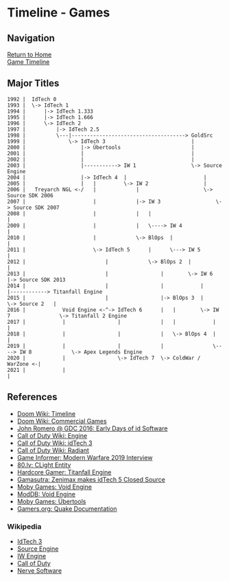 # Timeline - Games

## Navigation

[Return to Home](../index.md)  
[Game Timeline](./games.md)

## Major Titles


```
1992 |  IdTech 0
1993 |  \-> IdTech 1
1994 |      |-> IdTech 1.333
1995 |      |-> IdTech 1.666
1996 |      \-> IdTech 2
1997 |          |-> IdTech 2.5
1998 |          \---|-------------------------------------> GoldSrc
1999 |              \-> IdTech 3                            |
2000 |                  |-> Übertools                       |
2001 |                  |                                   |
2002 |                  |                                   |
2003 |                  |-----------> IW 1                  \-> Source Engine
2004 |                  |-> IdTech 4  |                         |
2005 |                  |   |         \-> IW 2                  |
2006 |   Treyarch NGL <-/   |             |                     \-> Source SDK 2006
2007 |                      |             |-> IW 3                  \-> Source SDK 2007
2008 |                      |             |   |                         |
2009 |                      |             |   \----> IW 4               |
2010 |                      |             \-> BlOps  |                  |
2011 |                      \-> IdTech 5      |      \---> IW 5         |
2012 |                          |             \-> BlOps 2  |            |
2013 |                          |                 |        \-> IW 6     |-> Source SDK 2013
2014 |                          |                 |            |        |------------> Titanfall Engine
2015 |                          |                 |-> BlOps 3  |        \-> Source 2   |
2016 |            Void Engine <-^-> IdTech 6      |   |        \-> IW 7                \-> Titanfall 2 Engine
2017 |            |                 |             |   |            |                       |
2018 |            |                 |             |   \-> BlOps 4  |                       |
2019 |            |                 |             |                \----> IW 8             \-> Apex Legends Engine
2020 |            |                 \-> IdTech 7  \-> ColdWar / WarZone <-|
2021 |            |                                                       |
```

## References

 - [Doom Wiki: Timeline](https://doomwiki.org/wiki/Timeline)
 - [Doom Wiki: Commercial Games](https://doomwiki.org/wiki/Commercial_games)
 - [John Romero @ GDC 2016: Early Days of id Software](https://www.gdcvault.com/play/1023765/The-Early-Days-of-id)
 - [Call of Duty Wiki: Engine](https://callofduty.fandom.com/wiki/Game_Engine)
 - [Call of Duty Wiki: idTech 3](https://callofduty.fandom.com/wiki/Id_Tech_3)
 - [Call of Duty Wiki: Radiant](https://callofduty.fandom.com/wiki/Radiant)
 - [Game Informer: Modern Warfare 2019 Interview](https://www.gameinformer.com/2019/08/26/the-impressive-new-tech-behind-call-of-duty-modern-warfare)
 - [80.lv: CLight Entity](https://80.lv/articles/valve-reused-the-code-for-flickering-lights-in-alyx-22-years-later/)
 - [Hardcore Gamer: Titanfall Engine](https://hardcoregamer.com/features/interviews/e3-2016-respawn-talks-content-variety-reworked-engine-in-titanfall-2/212196/)
 - [Gamasutra: Zenimax makes idTech 5 Closed Source](https://www.gamasutra.com/view/news/29886/id_Tech_5_Rage_Engine_No_Longer_Up_For_External_Licensing.php)
 - [Moby Games: Void Engine](https://www.mobygames.com/game-group/3d-engine-void-engine)
 - [ModDB: Void Engine](https://www.moddb.com/engines/void-engine)
 - [Moby Games: Übertools](https://www.mobygames.com/game-group/3d-engine-id-tech-3-with-bertools)
 - [Gamers.org: Quake Documentation](https://www.gamers.org/dEngine/quake/)

### Wikipedia

 - [IdTech 3](https://en.wikipedia.org/wiki/Id_Tech_3#Games_using_the_engine)
 - [Source Engine](https://en.wikipedia.org/wiki/Source_(game_engine)#Games_using_Source)
 - [IW Engine](https://en.wikipedia.org/wiki/IW_(game_engine)#Games_using_IW_engine)
 - [Call of Duty](https://en.wikipedia.org/wiki/Call_of_Duty)
 - [Nerve Software](https://en.wikipedia.org/wiki/Nerve_Software)
